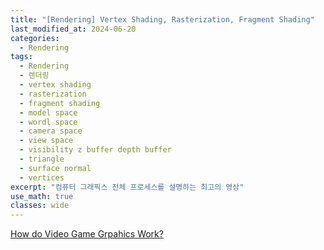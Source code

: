 ```yaml
---
title: "[Rendering] Vertex Shading, Rasterization, Fragment Shading"
last_modified_at: 2024-06-20
categories:
  - Rendering
tags:
  - Rendering
  - 렌더링
  - vertex shading
  - rasterization
  - fragment shading
  - model space
  - wordl space
  - camera space
  - view space
  - visibility z buffer depth buffer
  - triangle
  - surface normal
  - vertices
excerpt: "컴퓨터 그래픽스 전체 프로세스를 설명하는 최고의 영상"
use_math: true
classes: wide
---
```


[How do Video Game Grpahics Work?](https://youtu.be/C8YtdC8mxTU?si=_gpbb-TD1xGGxmrS)


